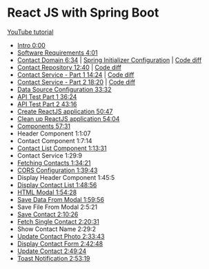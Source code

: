 # React JS with Spring Boot

[YouTube tutorial](https://www.youtube.com/watch?v=-LUA-LHXobE)

- [Intro 0:00](https://www.youtube.com/watch?v=-LUA-LHXobE&t=0s)
- [Software Requirements 4:01](https://www.youtube.com/watch?v=-LUA-LHXobE&t=241s)
- [Contact Domain 6:34](https://www.youtube.com/watch?v=-LUA-LHXobE&t=394s) | [Spring Initializer Configuration](docs/start.spring.io.md) | [Code diff](https://github.com/g-milligan/reactjs-with-springboot/commit/f1b7a4ec9c079a75723cc55051219af17eecc29d)
- [Contact Repository 12:40](https://www.youtube.com/watch?v=-LUA-LHXobE&t=760s) | [Code diff](https://github.com/g-milligan/reactjs-with-springboot/commit/b6d176cda572f40a6c8292d37fd71346e35e5efa) 
- [Contact Service - Part 1 14:24](https://www.youtube.com/watch?v=-LUA-LHXobE&t=864s) | [Code diff](https://github.com/g-milligan/reactjs-with-springboot/commit/49d0acfa0acc9bbeeee70d87ccab39a3ec8b90f9)
- [Contact Service - Part 2 18:20](https://www.youtube.com/watch?v=-LUA-LHXobE&t=1100s) | [Code diff](https://github.com/g-milligan/reactjs-with-springboot/commit/29d7391776af70cd237147f4eacd93fa367d49c1)
- [Data Source Configuration 33:32](https://www.youtube.com/watch?v=-LUA-LHXobE&t=2012s)
- [API Test Part 1 36:24](https://www.youtube.com/watch?v=-LUA-LHXobE&t=2184s)
- [API Test Part 2 43:16](https://www.youtube.com/watch?v=-LUA-LHXobE&t=2596s)
- [Create ReactJS application 50:47](https://www.youtube.com/watch?v=-LUA-LHXobE&t=3047s)
- [Clean up ReactJS application 54:04](https://www.youtube.com/watch?v=-LUA-LHXobE&t=3244s)
- [Components 57:31](https://www.youtube.com/watch?v=-LUA-LHXobE&t=3451s)
- Header Component 1:1:07
- Contact Component 1:7:14
- [Contact List Component 1:13:31](https://www.youtube.com/watch?v=-LUA-LHXobE&t=4411s)
- Contact Service 1:29:9
- [Fetching Contacts 1:34:21](https://www.youtube.com/watch?v=-LUA-LHXobE&t=5661s)
- [CORS Configuration 1:39:43](https://www.youtube.com/watch?v=-LUA-LHXobE&t=5983s)
- Display Header Component 1:45:5
- [Display Contact List 1:48:56](https://www.youtube.com/watch?v=-LUA-LHXobE&t=6536s)
- [HTML Modal 1:54:28](https://www.youtube.com/watch?v=-LUA-LHXobE&t=6868s)
- [Save Data From Modal 1:59:56](https://www.youtube.com/watch?v=-LUA-LHXobE&t=7196s)
- Save File From Modal 2:5:21
- [Save Contact 2:10:26](https://www.youtube.com/watch?v=-LUA-LHXobE&t=7826s)
- [Fetch Single Contact 2:20:31](https://www.youtube.com/watch?v=-LUA-LHXobE&t=8431s)
- Show Contact Name 2:29:2
- [Update Contact Photo 2:33:43](https://www.youtube.com/watch?v=-LUA-LHXobE&t=9223s)
- [Display Contact Form 2:42:48](https://www.youtube.com/watch?v=-LUA-LHXobE&t=9768s)
- [Update Contact 2:49:24](https://www.youtube.com/watch?v=-LUA-LHXobE&t=10164s)
- [Toast Notification 2:53:19](https://www.youtube.com/watch?v=-LUA-LHXobE&t=10399s)